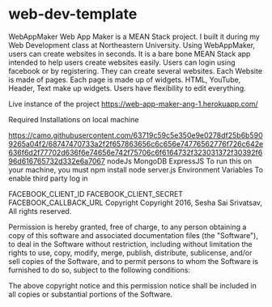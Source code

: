 # web-dev-template

WebAppMaker
Web App Maker is a MEAN Stack project. I built it during my Web Development class at Northeastern University. Using WebAppMaker, users can create websites in seconds. It is a bare bone MEAN Stack app intended to help users create websites easily. Users can login using facebook or by registering. They can create several websites. Each Website is made of pages. Each page is made up of widgets. HTML, YouTube, Header, Text make up widgets. Users have flexibility to edit everything.

Live instance of the project
https://web-app-maker-ang-1.herokuapp.com/

Required Installations on local machine

https://camo.githubusercontent.com/63719c59c5e350e9e0278df25b6b5909265a04f2/68747470733a2f2f657863656c6c656e74776562776f726c642e636f6d2f77702d636f6e74656e742f75706c6f6164732f323031372f30392f696d616765732d332e6a7067
nodeJs
MongoDB
ExpressJS
To run this on your machine, you must
npm install
node server.js
Environment Variables
To enable third party log in

FACEBOOK_CLIENT_ID
FACEBOOK_CLIENT_SECRET
FACEBOOK_CALLBACK_URL
Copyright
Copyright 2016, Sesha Sai Srivatsav, All rights reserved.

Permission is hereby granted, free of charge, to any person obtaining a copy of this software and associated documentation files (the "Software"), to deal in the Software without restriction, including without limitation the rights to use, copy, modify, merge, publish, distribute, sublicense, and/or sell copies of the Software, and to permit persons to whom the Software is furnished to do so, subject to the following conditions:

The above copyright notice and this permission notice shall be included in all copies or substantial portions of the Software.
